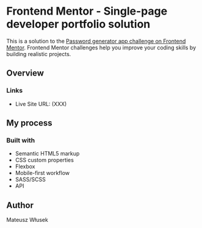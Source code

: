 # Frontend Mentor - Single-page developer portfolio solution

This is a solution to the [Password generator app challenge on Frontend Mentor](https://www.frontendmentor.io/challenges/password-generator-app-Mr8CLycqjh). Frontend Mentor challenges help you improve your coding skills by building realistic projects.

## Overview

### Links

- Live Site URL: (XXX)

## My process

### Built with

- Semantic HTML5 markup
- CSS custom properties
- Flexbox
- Mobile-first workflow
- SASS/SCSS
- API

## Author

Mateusz Włusek
